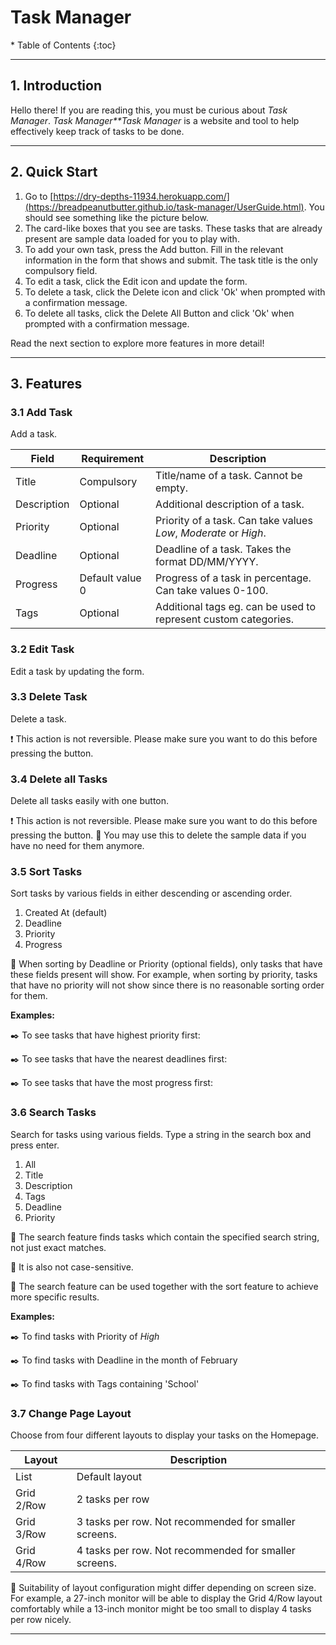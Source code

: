 # Task Manager

<div markdown="block" class="alert alert-secondary">
* Table of Contents
{:toc}
</div>

--------------------------------------------------------------------------------------------------------------------

## **1. Introduction**
Hello there! If you are reading this, you must be curious about *Task Manager*.
*Task Manager**Task Manager* is a website and tool to help effectively keep track of tasks to be done. 

--------------------------------------------------------------------------------------------------------------------

## **2. Quick Start**

1. Go to [https://dry-depths-11934.herokuapp.com/](https://breadpeanutbutter.github.io/task-manager/UserGuide.html). You should see something like the picture below.
2. The card-like boxes that you see are tasks. These tasks that are already present are sample data loaded for you to play with.
3. To add your own task, press the Add button. Fill in the relevant information in the form that shows and submit. The task title is the only compulsory field. 
4. To edit a task, click the Edit icon and update the form.
5. To delete a task, click the Delete icon and click 'Ok' when prompted with a confirmation message.
6. To delete all tasks, click the Delete All Button and click 'Ok' when prompted with a confirmation message.

Read the next section to explore more features in more detail!

--------------------------------------------------------------------------------------------------------------------

## **3. Features**

### 3.1 Add Task

Add a task.

Field       | Requirement      | Description
------------|------------------|-----------------------
Title       | Compulsory       | Title/name of a task. Cannot be empty.
Description | Optional         | Additional description of a task.
Priority    | Optional         | Priority of a task. Can take values *Low*, *Moderate* or *High*.
Deadline    | Optional         | Deadline of a task. Takes the format DD/MM/YYYY.
Progress    | Default value 0  | Progress of a task in percentage. Can take values 0-100.
Tags        | Optional         | Additional tags eg. can be used to represent custom categories.  

### 3.2 Edit Task

Edit a task by updating the form.

### 3.3 Delete Task

Delete a task.

:exclamation: This action is not reversible. Please make sure you want to do this before pressing the button.

### 3.4 Delete all Tasks

Delete all tasks easily with one button.

:exclamation: This action is not reversible. Please make sure you want to do this before pressing the button.
:memo: You may use this to delete the sample data if you have no need for them anymore.

### 3.5 Sort Tasks

Sort tasks by various fields in either descending or ascending order. 

1. Created At (default)
2. Deadline
3. Priority
4. Progress

:memo: When sorting by Deadline or Priority (optional fields), only tasks that have these fields present will show. 
For example, when sorting by priority, tasks that have no priority will not show since there is no reasonable
sorting order for them.


**Examples:**

:black_nib: To see tasks that have highest priority first: 

:black_nib: To see tasks that have the nearest deadlines first:

:black_nib: To see tasks that have the most progress first:

### 3.6 Search Tasks

Search for tasks using various fields. 
Type a string in the search box and press enter.

1. All 
2. Title
3. Description
4. Tags
5. Deadline
6. Priority

:memo: The search feature finds tasks which contain the specified search string, not just exact matches.

:memo: It is also not case-sensitive.

:memo: The search feature can be used together with the sort feature to achieve more specific results.

**Examples:**

:black_nib: To find tasks with Priority of *High*

:black_nib: To find tasks with Deadline in the month of February

:black_nib: To find tasks with Tags containing 'School'

### 3.7 Change Page Layout

Choose from four different layouts to display your tasks on the Homepage.

Layout       | Description
-------------|------------------------------------
List         | Default layout
Grid 2/Row   | 2 tasks per row
Grid 3/Row   | 3 tasks per row. Not recommended for smaller screens.
Grid 4/Row   | 4 tasks per row. Not recommended for smaller screens.

:memo: Suitability of layout configuration might differ depending on screen size. For example,
a 27-inch monitor will be able to display the Grid 4/Row layout comfortably while a 13-inch monitor 
might be too small to display 4 tasks per row nicely. 


--------------------------------------------------------------------------------------------------------------------